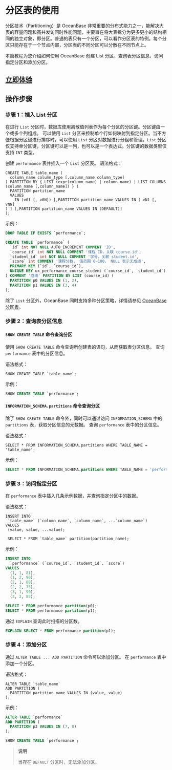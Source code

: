 # 分区表的使用

分区技术（Partitioning）是 OceanBase 非常重要的分布式能力之一，能解决大表的容量问题和高并发访问时性能问题，主要旨在将大表拆分为更多更小的结构相同的独立对象，即分区。普通的表只有一个分区，可以看作分区表的特例。每个分区只能存在于一个节点内部，分区表的不同分区可以分散在不同节点上。

本篇教程为您介绍如何使用 OceanBase 创建 List 分区、查询表分区信息、访问指定分区和添加分区。

## [立即体验](https://play.oceanbase.com/#/gateway/eyJkYXRhIjp7InR1dG9yaWFsSWQiOiI3LnVzZS1vZi1wYXJ0aXRpb24tdGFibGVzLm1kL3poLUNOIn0sImFjdGlvbiI6Im9wZW5UdXRvcmlhbCJ9)

## 操作步骤

### 步骤 1：插入 List 分区

在进行 `List` 分区时，数据库使用离散值列表作为每个分区的分区键。分区键由一个或多个列组成。
可以使用 `List` 分区来控制单个行如何映射到指定分区。当不方便根据分区键进行排序时，可以使用 `List` 分区对数据进行分组和管理。`List` 分区仅支持单分区键，分区键可以是一列，也可以是一个表达式。分区键的数据类型仅支持 `INT` 类型。

创建 `performance` 表并插入一个 `List` 分区表。
语法格式：

```text
CREATE TABLE table_name (
  column_name column_type [,column_name column_type]
) PARTITION BY { LIST (expr(column_name) | column_name) | LIST COLUMNS (column_name [,column_name]) } (
  PARTITION partition_name
  VALUES
    IN (v01 [, v0N]) [,PARTITION partition_name VALUES IN ( vN1 [, vNN]
) ] [,PARTITION partition_name VALUES IN (DEFAULT)]
);
```

示例：

```sql
DROP TABLE IF EXISTS `performance`;

CREATE TABLE `performance` (
  `id` int NOT NULL AUTO_INCREMENT COMMENT 'ID',
  `course_id` int NOT NULL COMMENT '课程 ID，关联 course.id',
  `student_id` int NOT NULL COMMENT '学号，关联 student.id',
  `score` int COMMENT '课程分数， 值范围 0~100， NULL 表示无成绩',
  PRIMARY KEY (`id`, `course_id`),
  UNIQUE KEY ux_performance_course_student (`course_id`, `student_id`)
) COMMENT '成绩' PARTITION BY LIST (course_id) (
  PARTITION p0 VALUES IN (1, 2),
  PARTITION p1 VALUES IN (3, 4)
);
```

除了 `List` 分区外，OceanBase 同时支持多种分区策略，详情请参见 [OceanBase 分区表](https://www.oceanbase.com/docs/enterprise/oceanbase-database-cn/V3.2.3/10000000000357153)。

### 步骤 2：查询表分区信息

#### `SHOW CREATE TABLE` 命令查询分区

使用 `SHOW CREATE TABLE` 命令查询所创建表的语句，从而获取表分区信息。
查询 `performance` 表中的分区信息。

语法格式：

```text
SHOW CREATE TABLE `table_name`;
```

示例：

```sql
SHOW CREATE TABLE `performance`;
```

#### `INFORMATION_SCHEMA.partitions` 命令查询分区

除了 `SHOW CREATE TABLE` 命令外，同时可以通过访问 `INFORMATION_SCHEMA` 中的 `partitions` 表，获取分区信息的元数据。
查询 `performance` 表中的分区信息。

语法格式：

```text
SELECT * FROM INFORMATION_SCHEMA.partitions WHERE TABLE_NAME = 'table_name';
```

示例：

```sql
SELECT * FROM INFORMATION_SCHEMA.partitions WHERE TABLE_NAME = 'performance';
```

### 步骤 3：访问指定分区

在 `performance` 表中插入几条示例数据，并查询指定分区中的数据。

语法格式：

```text
INSERT INTO
 `table_name` (`column_name`, `column_name`, ...`column_name`) 
VALUES 
 (value, value, ...value);
 
 SELECT * FROM `table_name` partition(partition_name);
```

示例：

```sql
INSERT INTO
  `performance` (`course_id`, `student_id`, `score`)
VALUES
  (1, 1, 81),
  (1, 2, 90),
  (2, 1, 88),
  (2, 2, 75),
  (3, 1, 99),
  (3, 2, 85);

SELECT * FROM performance partition(p0);
SELECT * FROM performance partition(p1);
```

通过 `EXPLAIN` 查询此时扫描的分区数。

```sql
EXPLAIN SELECT * FROM performance partition(p1);
```

### 步骤 4：添加分区

通过 `ALTER TABLE ... ADD PARTITION` 命令可以添加分区。
在 `performance` 表中添加一个分区。

语法格式：

```text
ALTER TABLE `table_name` 
ADD PARTITION (
  PARTITION partition_name VALUES IN (value, value)
);
```

示例：

```sql
ALTER TABLE `performance`
ADD PARTITION (
  PARTITION p3 VALUES IN (7, 8)
);

SHOW CREATE TABLE `performance`;
```

> **说明**  
>
> 当存在 `DEFAULT` 分区时，无法添加分区。
